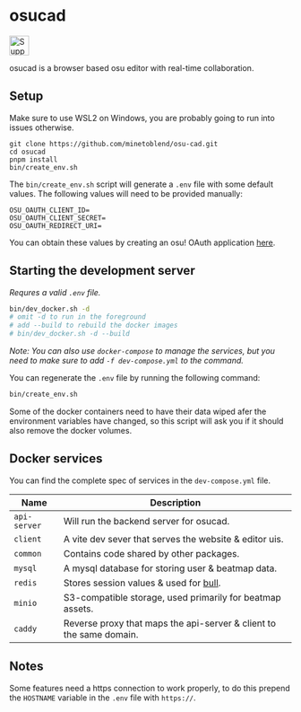 # osucad

<a href='https://ko-fi.com/maarvin' target='_blank'><img height='35' style='border:0px;height:35px;' src='https://img.shields.io/badge/Kofi-F16061.svg?logo=ko-fi&logoColor=white' border='0' alt='Support me on ko-fi.com' /></a>

osucad is a browser based osu editor with real-time collaboration.

## Setup

Make sure to use WSL2 on Windows, you are probably going to run into issues otherwise.

```
git clone https://github.com/minetoblend/osu-cad.git
cd osucad
pnpm install
bin/create_env.sh
```

The `bin/create_env.sh` script will generate a `.env` file with some default values. The following values will need to 
be provided manually:

```
OSU_OAUTH_CLIENT_ID=
OSU_OAUTH_CLIENT_SECRET=
OSU_OAUTH_REDIRECT_URI=
```
You can obtain these values by creating an osu! OAuth application [here](https://osu.ppy.sh/home/account/edit#oauth).

## Starting the development server

*Requres a valid `.env` file.*

```bash
bin/dev_docker.sh -d
# omit -d to run in the foreground
# add --build to rebuild the docker images
# bin/dev_docker.sh -d --build
```

*Note: You can also use `docker-compose` to manage the services, but you need to make sure to add `-f dev-compose.yml` 
to the command.*

You can regenerate the `.env` file by running the following command:
```bash
bin/create_env.sh
```
Some of the docker containers need to have their data wiped afer the environment variables have changed, so this script 
will ask you if it should also remove the docker volumes.

## Docker services
You can find the complete spec of services in the `dev-compose.yml` file.

| Name         | Description                                                                   |
|--------------|-------------------------------------------------------------------------------|
| `api-server` | Will run the backend server for osucad.                                       |
| `client`     | A vite dev sever that serves the website & editor uis.                        |
| `common`     | Contains code shared by other packages.                                       |
| `mysql`      | A mysql database for storing user & beatmap data.                             |
| `redis`      | Stores session values & used for [bull](https://github.com/OptimalBits/bull). |
| `minio`      | S3-compatible storage, used primarily for beatmap assets.                     |
| `caddy`      | Reverse proxy that maps the api-server & client to the same domain.           |

## Notes

Some features need a https connection to work properly, to do this prepend the `HOSTNAME` variable in the `.env` file
with `https://`.
